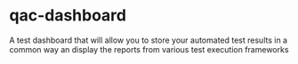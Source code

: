 # qac-dashboard
A test dashboard that will allow you to store your automated test results in a common way an display the reports from various test execution frameworks
